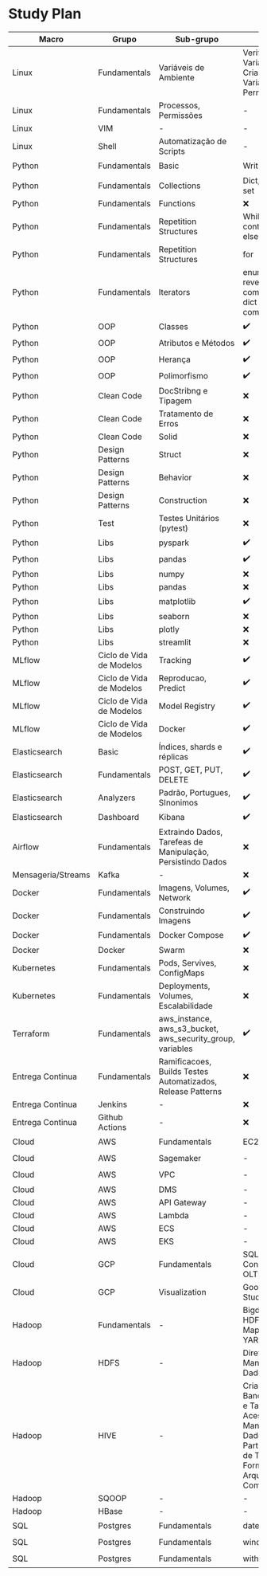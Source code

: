 # Study Plan

| Macro | Grupo | Sub-grupo |Itens | Script | Exercise |
|------|------|------|------|------|------|
| Linux | Fundamentals | Variáveis de Ambiente | Verificando Variáveis, Criando Variaveis Permanentes | :heavy_check_mark: |  :x: |
| Linux | Fundamentals | Processos, Permissões | - | :heavy_check_mark: |  :x: |
| Linux | VIM | - | - | :x: |  :x: |
| Linux | Shell | Automatização de Scripts | - | :x: |  :x: |
| Python | Fundamentals | Basic | Writing Texts | :heavy_check_mark: |  :x: |
| Python | Fundamentals | Collections | Dict, List, tuple, set | :heavy_check_mark: |  :x: |
| Python | Fundamentals | Functions | :x: | :x: | :x: |
| Python | Fundamentals | Repetition Structures | While - continue, break, else | :heavy_check_mark: | :x: |
| Python | Fundamentals | Repetition Structures | for | :x: | :x: |
| Python | Fundamentals | Iterators | enumarete, zip, reversed, list comprehensions, dict comprehensions | :heavy_check_mark: | :x: |
| Python | OOP | Classes | :heavy_check_mark: | :x: | :x: |
| Python | OOP | Atributos e Métodos | :heavy_check_mark: | :x: | :x: |
| Python | OOP | Herança | :heavy_check_mark: | :x: | :x: |
| Python | OOP | Polimorfismo | :heavy_check_mark: | :x: | :x: |
| Python | Clean Code | DocStribng e Tipagem | :x: | :x: | :x: |
| Python | Clean Code | Tratamento de Erros | :x: | :x: | :x: |
| Python | Clean Code | Solid | :x: | :x: | :x: |
| Python | Design Patterns | Struct | :x: | :x: | :x: |
| Python | Design Patterns | Behavior | :x: | :x: | :x: |
| Python | Design Patterns | Construction | :x: | :x: | :x: |
| Python | Test | Testes Unitários (pytest) | :x: | :x: | :x: |
| Python | Libs | pyspark | :heavy_check_mark: | :x: | :x: |
| Python | Libs | pandas | :heavy_check_mark: | :x: | :x: |
| Python | Libs | numpy | :x: | :x: | :x: |
| Python | Libs | pandas | :x: | :x: | :x: |
| Python | Libs | matplotlib | :heavy_check_mark: | :x: | :x: |
| Python | Libs | seaborn | :x: | :x: | :x: |
| Python | Libs | plotly | :x: | :x: | :x: |
| Python | Libs | streamlit | :x: | :x: | :x: |
| MLflow | Ciclo de Vida de Modelos | Tracking | :heavy_check_mark: | :x: | :x: |
| MLflow | Ciclo de Vida de Modelos | Reproducao, Predict | :heavy_check_mark: | :x: | :x: |
| MLflow | Ciclo de Vida de Modelos | Model Registry | :heavy_check_mark: | :x: | :x: |
| MLflow | Ciclo de Vida de Modelos | Docker | :heavy_check_mark: | :x: | :x: |
| Elasticsearch | Basic |  Índices, shards e réplicas | :heavy_check_mark: | :x: | :x: |
| Elasticsearch | Fundamentals | POST, GET, PUT, DELETE | :heavy_check_mark: | :x: | :x: |
| Elasticsearch | Analyzers | Padrão, Portugues, SInonimos | :heavy_check_mark: | :x: | :x: |
| Elasticsearch | Dashboard | Kibana | :heavy_check_mark: | :x: | :x: |
| Airflow | Fundamentals | Extraindo Dados, Tarefeas de Manipulação, Persistindo Dados | :x: | :x: | :x: |
| Mensageria/Streams| Kafka | - | :x: | :x: | :x: |
| Docker | Fundamentals | Imagens, Volumes, Network | :heavy_check_mark: | :x: | :x: |
| Docker | Fundamentals | Construindo Imagens | :heavy_check_mark: | :x: | :x: |
| Docker | Fundamentals | Docker Compose | :heavy_check_mark: | :x: | :x: |
| Docker | Docker | Swarm | :x: | :x: | :x: |
| Kubernetes | Fundamentals | Pods, Servives, ConfigMaps | :x: | :x: | :x: |
| Kubernetes | Fundamentals | Deployments, Volumes, Escalabilidade | :x: | :x: | :x: |
| Terraform | Fundamentals | aws_instance, aws_s3_bucket, aws_security_group, variables | :heavy_check_mark: | :x: | :x: |
| Entrega Continua | Fundamentals | Ramificacoes, Builds Testes Automatizados, Release Patterns | :x: | :x: | :x: |
| Entrega Continua | Jenkins | - | :x: | :x: | :x: |
| Entrega Continua | Github Actions | - | :x: | :x: | :x: |
| Cloud | AWS | Fundamentals | EC2, RDS, S3 | :heavy_check_mark: | :x: |
| Cloud | AWS | Sagemaker | - | :heavy_check_mark: | :x: |
| Cloud | AWS | VPC | - | :heavy_check_mark: | :x: |
| Cloud | AWS | DMS | - | :x: | :x: |
| Cloud | AWS | API Gateway | - | :x: | :x: |
| Cloud | AWS | Lambda | - | :x: | :x: |
| Cloud | AWS | ECS | - | :x: | :x: |
| Cloud | AWS | EKS | - | :x: | :x: |
| Cloud | GCP | Fundamentals | SQL, Bigquery, Conexao OLAP OLTP | :heavy_check_mark: | :x: |
| Cloud | GCP | Visualization | Google Data Studio | :heavy_check_mark: | :x: |
| Hadoop | Fundamentals | - | Bigdata, Hadoop, HDFS, MapReduce, YARN | :heavy_check_mark: | :x: |
| Hadoop | HDFS | - | Diretórios, Manipulacao de Dados | :heavy_check_mark: | :x: |
| Hadoop | HIVE | - | Criação de Banco de Dados e Tabelas, Acesso ao Hive, Manipulação de Dados, Particionamento de Tabelas, Formato de Arquivos e Compressão | :heavy_check_mark: | :x: |
| Hadoop | SQOOP | - | - | :x: | :x: |
| Hadoop | HBase | - | - | :x: | :x: |
| SQL | Postgres | Fundamentals | dates | :heavy_check_mark: | :x: |
| SQL | Postgres | Fundamentals | windows | :heavy_check_mark: | :x: |
| SQL | Postgres | Fundamentals | with | :heavy_check_mark: | :x: |
